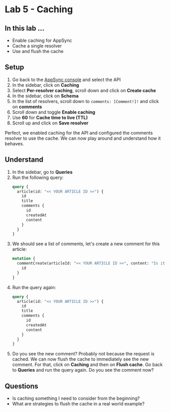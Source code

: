 # Lab 5 - Caching

## In this lab …

* Enable caching for AppSync
* Cache a single resolver
* Use and flush the cache

## Setup

1. Go back to the [AppSync console](console.aws.amazon.com/appsync) and select the API
2. In the sidebar, click on **Caching**
3. Select **Per-resolver caching**, scroll down and click on **Create cache**
4. In the sidebar, click on **Schema**
5. In the list of resolvers, scroll down to `comments: [Comment!]!` and click on **comments**
6. Scroll down and toggle **Enable caching**
7. Use **60** for **Cache time to live (TTL)**
8. Scroll up and click on **Save resolver**

Perfect, we enabled caching for the API and configured the comments resolver to use the cache. We can now play around and understand how it behaves.

## Understand

1. In the sidebar, go to **Queries**
2. Run the following query:
    ```graphql
    query {
      article(id: "<< YOUR ARTICLE ID >>") {
        id
        title
        comments {
          id
          createdAt
          content
        }
      }
    }
    ```
3. We should see a list of comments, let's create a new comment for this article:
    ```graphql
    mutation {
      commentCreate(articleId: "<< YOUR ARTICLE ID >>", content: "Is it cached?") {
        id
      }
    }
    ```
4. Run the query again:
    ```graphql
    query {
      article(id: "<< YOUR ARTICLE ID >>") {
        id
        title
        comments {
          id
          createdAt
          content
        }
      }
    }
    ```
5. Do you see the new comment? Probably not because the request is cached. We can now flush the cache to immediately see the new comment. For that, click on **Caching** and then on **Flush cache**. Go back to **Queries** and run the query again. Do you see the comment now?

## Questions

* Is caching something I need to consider from the beginning?
* What are strategies to flush the cache in a real world example?